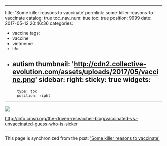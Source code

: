 
---
title: 'Some killer reasons to vaccinate'
permlink: some-killer-reasons-to-vaccinate
catalog: true
toc_nav_num: true
toc: true
position: 9999
date: 2017-05-12 20:46:36
categories:
- vaccine
tags:
- vaccine
- vietmeme
- life
- autism
thumbnail: 'http://cdn2.collective-evolution.com/assets/uploads/2017/05/vaccine.png'
sidebar:
    right:
        sticky: true
widgets:
    -
        type: toc
        position: right
---


![](http://cdn2.collective-evolution.com/assets/uploads/2017/05/vaccine.png)

http://info.cmsri.org/the-driven-researcher-blog/vaccinated-vs.-unvaccinated-guess-who-is-sicker

- - -

This page is synchronized from the post: ['Some killer reasons to vaccinate'](https://steemit.com/@aggroed/some-killer-reasons-to-vaccinate)
